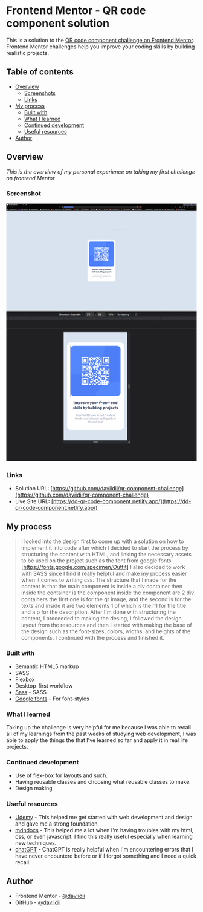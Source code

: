# Frontend Mentor - QR code component solution

This is a solution to the [QR code component challenge on Frontend Mentor](https://www.frontendmentor.io/challenges/qr-code-component-iux_sIO_H). Frontend Mentor challenges help you improve your coding skills by building realistic projects. 

## Table of contents

- [Overview](#overview)
  - [Screenshots](#screenshot)
  - [Links](#links)
- [My process](#my-process)
  - [Built with](#built-with)
  - [What I learned](#what-i-learned)
  - [Continued development](#continued-development)
  - [Useful resources](#useful-resources)
- [Author](#author)

## Overview
*This is the overview of my personal experience on taking my first challenge on frontend Mentor*
### Screenshot
![](/overview/desktop-overview.PNG)
![](/overview/mobile-overview.PNG)

### Links

- Solution URL: [https://github.com/daviidii/qr-component-challenge](https://github.com/daviidii/qr-component-challenge)
- Live Site URL: [https://dd-qr-code-component.netlify.app/](https://dd-qr-code-component.netlify.app/)

## My process

> I looked into the design first to come up with a solution on how to implement it into code
> after which I decided to start the process by structuring the content with HTML, and
> linking the necessary assets to be used on the project such as the font from google fonts [https://fonts.google.com/specimen/Outfit]
> I also decided to work with SASS since I find it really helpful and make my process easier when it comes to writing css.
> The structure that I made for the content is that the main component is inside a div container then inside the container is the component
> inside the component are 2 div containers the first one is for the qr image, and the second is for the texts and inside it are two
> elements 1 of which is the h1 for the title and a p for the description.
> After I'm done with structuring the content, I proceeded to making the desing, I followed the design layout from the resources and then
> I started with making the base of the design such as the font-sizes, colors, widths, and heights of the components.
> I continued with the process and finished it.

### Built with

- Semantic HTML5 markup
- SASS
- Flexbox
- Desktop-first workflow
- [Sass](https://sass-lang.com/) - SASS
- [Google fonts](https://fonts.google.com/) - For font-styles


### What I learned

Taking up the challenge is very helpful for me because I was able to recall all of my learnings from the past weeks of studying web development, I was able to apply the things the that I've learned so far and apply it in real life projects.

### Continued development

- Use of flex-box for layouts and such.
- Having reusable classes and choosing what reusable classes to make.
- Design making

### Useful resources

- [Udemy](https://www.udemy.com/) - This helped me get started with web development and design and gave me a strong foundation.
- [mdndocs](https://developer.mozilla.org/en-US/) - This helped me a lot when I'm having troubles with my html, css, or even javascript. I find this really useful especially when learning new techniques.
- [chatGPT](https://openai.com/product/chatgpt) - ChatGPT is really helpful when I'm encountering errors that I have never encounterd before or if I forgot something and I need a quick recall.

## Author

- Frontend Mentor - [@daviidii](https://www.frontendmentor.io/profile/daviidii)
- GitHub - [@daviidii](https://github.com/daviidii)